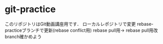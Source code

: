 # git-practice
このリポジトリはGit動画講座用です．
ローカルレポジトリで変更 
rebase-practiceブランチで更新(rebase conflict用)
rebase pull用-> rebase pull用改 branch確かめよう
